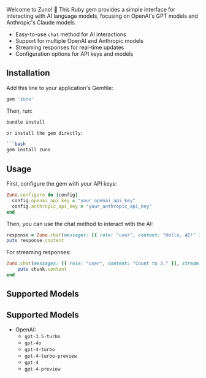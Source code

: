 
Welcome to Zuno! 👋 This Ruby gem provides a simple interface for interacting with AI language models, focusing on OpenAI's GPT models and Anthropic's Claude models.


- Easy-to-use `chat` method for AI interactions
- Support for multiple OpenAI and Anthropic models
- Streaming responses for real-time updates
- Configuration options for API keys and models

## Installation

Add this line to your application's Gemfile:

```ruby
gem 'zuno'
```

Then, run:

```bash
bundle install

or install the gem directly:

```bash
gem install zuno
```

## Usage
First, configure the gem with your API keys:

```ruby
Zuno.configure do |config|
  config.openai_api_key = "your_openai_api_key"
  config.anthropic_api_key = "your_anthropic_api_key"
end
```

Then, you can use the chat method to interact with the AI:

```ruby
response = Zuno.chat(messages: [{ role: "user", content: "Hello, AI!" }], model: "gpt-3.5-turbo")
puts response.content
```

For streaming responses:

```ruby
Zuno.chat(messages: [{ role: "user", content: "Count to 3." }], stream: true) do |chunk|
    puts chunk.content
end
```

## Supported Models


## Supported Models

- OpenAI:
  - `gpt-3.5-turbo`
  - `gpt-4o`
  - `gpt-4-turbo`
  - `gpt-4-turbo-preview`
  - `gpt-4`
  - `gpt-4-preview`